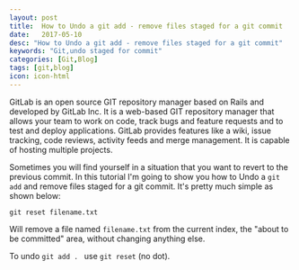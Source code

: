 ```yaml
---
layout: post
title:  How to Undo a git add - remove files staged for a git commit
date:   2017-05-10
desc: "How to Undo a git add - remove files staged for a git commit"
keywords: "Git,undo staged for commit"
categories: [Git,Blog]
tags: [git,blog]
icon: icon-html
---
```



GitLab is an open source GIT repository manager based on Rails and developed by GitLab Inc. It is a web-based GIT repository manager that allows your team to work on code, track bugs and feature requests and to test and deploy applications. GitLab provides features like a wiki, issue tracking, code reviews, activity feeds and merge management. It is capable of hosting multiple projects.

Sometimes you will find yourself in a situation that you want to revert to the previous commit. In this tutorial I'm going to show you how to Undo a `git add` and remove files staged for a git commit. It's pretty much simple as shown below:

`git reset filename.txt`

Will remove a file named `filename.txt` from the current index, the "about to be committed" area, without changing anything else.

To undo `git add . ` use `git reset`  (no dot).
